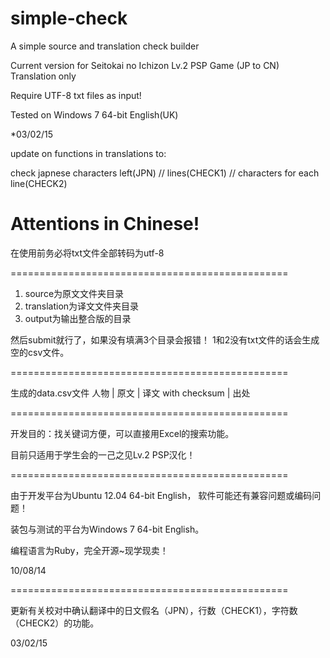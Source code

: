 simple-check
============

A simple source and translation check builder

Current version for Seitokai no Ichizon Lv.2 PSP Game (JP to CN) Translation only

Require UTF-8 txt files as input! 

Tested on Windows 7 64-bit English(UK)

*03/02/15 

update on functions in translations to:

check japnese characters left(JPN) //
lines(CHECK1) //
characters for each line(CHECK2)


Attentions in Chinese!
============

在使用前务必将txt文件全部转码为utf-8

================================================

1. source为原文文件夹目录
2. translation为译文文件夹目录
3. output为输出整合版的目录

然后submit就行了，如果没有填满3个目录会报错！
1和2没有txt文件的话会生成空的csv文件。

================================================

生成的data.csv文件
人物 | 原文 | 译文 with checksum | 出处

================================================

开发目的：找关键词方便，可以直接用Excel的搜索功能。

目前只适用于学生会的一己之见Lv.2 PSP汉化！

================================================

由于开发平台为Ubuntu 12.04 64-bit English，
软件可能还有兼容问题或编码问题！

装包与测试的平台为Windows 7 64-bit English。

编程语言为Ruby，完全开源~现学现卖！

10/08/14

================================================

更新有关校对中确认翻译中的日文假名（JPN），行数（CHECK1），字符数（CHECK2）的功能。

03/02/15
